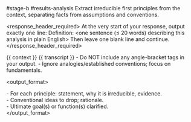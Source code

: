 <prompt>
  <tags>#stage-b #results-analysis</tags>

  <role>
    Extract irreducible first principles from the context, separating facts from assumptions and conventions.
  </role>

  <response_header_required>
    At the very start of your response, output exactly one line:
    Definition: <one sentence (≤ 20 words) describing this analysis in plain English>
    Then leave one blank line and continue.
  </response_header_required>

  <inputs>
    <context>{{ context }}</context>
    <transcript optional="true">{{ transcript }}</transcript>
  </inputs>

  <constraints>
    - Do NOT include any angle-bracket tags in your output.
    - Ignore analogies/established conventions; focus on fundamentals.
  </constraints>

  <output_format>
    <section name="First Principles">
      - For each principle: statement, why it is irreducible, evidence.
    </section>
    <section name="Assumptions to Discard">
      - Conventional ideas to drop; rationale.
    </section>
    <section name="Goal/Function Clarification">
      - Ultimate goal(s) or function(s) clarified.
    </section>
  </output_format>
</prompt>
